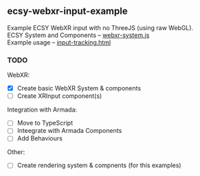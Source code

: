 ecsy-webxr-input-example
------------------------

Example ECSY WebXR input with no ThreeJS (using raw WebGL).    
ECSY System and Components – [webxr-system.js](webxr-system.js)    
Example usage – [input-tracking.html](input-tracking.html)    

### TODO

WebXR:
- [x] Create basic WebXR System & components
- [ ] Create XRInput component(s)

Integration with Armada:   
- [ ] Move to TypeScript
- [ ] Inteegrate with Armada Components
- [ ] Add Behaviours

Other:
- [ ] Create rendering system & compnents (for this examples)
